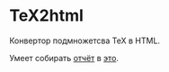 # TeX2html

Конвертор подмножетсва TeX в HTML.

Умеет собирать [отчёт](report.tex) в [это](https://cdn.rawgit.com/Nafanya/tex2html/master/output/report.html).
